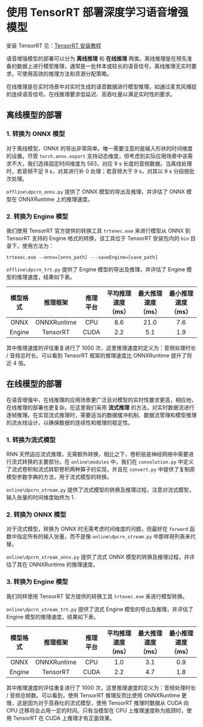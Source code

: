 # 使用 TensorRT 部署深度学习语音增强模型

安装 TensorRT 见：[TensorRT 安装教程](./TRTSETUP_zh.md)

语音增强模型的部署可以分为 **离线推理** 和 **在线推理** 两类。离线推理是在预先准备的数据上进行模型推理，通常是一批样本或较长的语音信号。离线推理无实时要求，可使用高效的推理方法和资源分配策略。

在线推理是在实时场景中对实时生成的语音数据进行模型推理，如通过麦克风捕捉的连续语音信号。在线推理要求低延迟、高吞吐量以满足实时性的要求。

## 离线模型的部署
### 1. 转换为 ONNX 模型
对于离线模型，ONNX 的导出非常简单。唯一需要注意的是输入形状的时间维度的设置。尽管 `torch.onnx.export` 支持动态维度，但考虑到实际应用场景中该需求不大，我们选择固定时间维度为 563，对应 9 s 长度的音频数据。当离线处理时，若音频不足 9 s，对其进行补 0 处理；若音频大于 9 s，对其以 9 s 分段按批次处理。

`offline\dpcrn_onnx.py` 提供了 ONNX 模型的导出及推理，并评估了 ONNX 模型在 ONNXRuntime 上的推理速度。

### 2. 转换为 Engine 模型
我们使用 TensorRT 官方提供的转换工具 `trtexec.exe` 来进行模型从 ONNX 到 TensorRT 支持的 Engine 格式的转换，该工具位于 TensorRT 安装包内的 `bin` 目录下，使用方法为：
```
trtexec.exe --onnx=[onnx_path] ---saveEngine=[save_path]
```

`offline\dpcrn_trt.py` 提供了 Engine 模型的导出及推理，并评估了 Engine 模型的推理速度，结果如下表。

| **模型格式** | **推理框架** | **推理平台** | **平均推理速度 （ms）** | **最大推理速度 （ms）** | **最小推理速度 （ms）** |
|:-----------:|:-----------:|:-----------:|:----------------------:|:----------------------:|:----------------------:|
| ONNX | ONNXRuntime | CPU | 8.6 | 21.0 | 7.6|
| Engine |TensorRT| CUDA | 2.2 | 5.1 | 1.9 |

其中推理速度的评估重复进行了 1000 次，这里推理速度的定义为：音频处理时长 / 音频总时长。可以看到 TensorRT 框架的推理速度比 ONNXRuntime 提升了将近 4 倍。


## 在线模型的部署
在语音增强中，在线推理的应用场景更广泛且对模型的实时性要求更高，相应地，在线推理的部署也更复杂。在这里我们采用 **流式推理** 的方法，对实时数据流进行逐帧推理。在实现流式推理时，需要适当的数据缓冲机制、数据流管理和模型推理的流水线设计，以确保数据的连续性和推理的稳定性。

### 1. 转换为流式模型
RNN 天然适应流式推理，无需额外转换，相比之下，卷积层是神经网络中需要进行流式转换的主要部分。在 `online\modules` 中，我们在 `convolution.py` 中定义了流式卷积和流式转职卷积两种算子的实现，并且在 `convert.py` 中提供了复制原模型参数字典的方法，用于流式模型的转换。

`online\dpcrn_stream.py` 提供了流式模型的转换及推理过程，注意对流式模型，输入张量的时间维度始终为 1.

### 2. 转换为 ONNX 模型
对于流式模型，转换为 ONNX 时无需考虑时间维度的问题，但最好在 `forward` 函数中指定所有的输入张量，而不是像 `online\dpcrn_stream.py` 中那样用列表来代替。

`online\dpcrn_stream_onnx.py` 提供了流式 ONNX 模型的转换及推理过程，并评估了其在 ONNXRuntime 的推理速度。

### 3. 转换为 Engine 模型
我们同样使用 TensorRT 官方提供的转换工具 `trtexec.exe` 来进行模型转换。

`online\dpcrn_stream_trt.py` 提供了流式 Engine 模型的导出及推理，并评估了 Engine 模型的推理速度，结果如下表。

| **模型格式** | **推理框架** | **推理平台** | **平均推理速度 （ms）** | **最大推理速度 （ms）** | **最小推理速度 （ms）** |
|:-----------:|:-----------:|:-----------:|:----------------------:|:----------------------:|:----------------------:|
| ONNX | ONNXRuntime | CPU |1.0 | 3.1 | 0.9 |
| Engine |TensorRT| CUDA |2.2 | 4.7 | 1.8 |

其中推理速度的评估重复进行了 1000 次，这里推理速度的定义为：音频处理时长 / 音频总帧数。可以看到，使用 TensorRT 推理反而比使用 ONNXRuntime 更慢，这是因为对于高吞吐的流式模型，使用 TensorRT 推理时数据从 CUDA 向 CPU 迁移将会占用一定的时间。只有当模型在 CPU 上推理速度称为瓶颈时，使用 TensorRT 在 CUDA 上推理才有正面效果。
